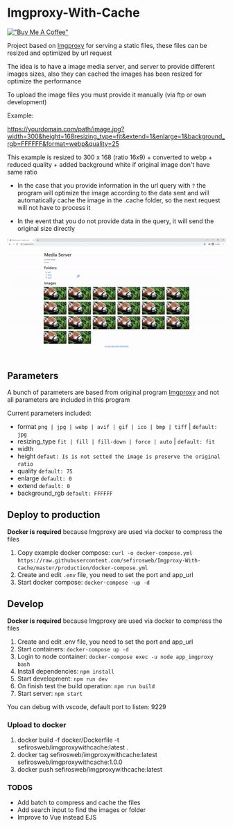 # Imgproxy-With-Cache

[!["Buy Me A Coffee"](https://www.buymeacoffee.com/assets/img/custom_images/orange_img.png)](https://www.buymeacoffee.com/sefirosweb)

Project based on [Imgproxy](https://github.com/imgproxy/imgproxy) for serving a static files, these files can be resized and optimized by url request

The idea is to have a image media server, and server to provide different images sizes, also they can cached the images has been resized for optimize the performance

To upload the image files you must provide it manually (via ftp or own development)

Example:

https://yourdomain.com/path/image.jpg?width=300&height=168resizing_type=fit&extend=1&enlarge=1&background_rgb=FFFFFF&format=webp&quality=25

This example is resized to 300 x 168 (ratio 16x9) + converted to webp + reduced quality + added background white if original image don't have same ratio

- In the case that you provide information in the url query with `?` the program will optimize the image according to the data sent and will automatically cache the image in the .cache folder, so the next request will not have to process it

- In the event that you do not provide data in the query, it will send the original size directly

![image](https://raw.githubusercontent.com/sefirosweb/Imgproxy-With-Cache/master/docs/how_to.gif)

## Parameters

A bunch of parameters are based from original program [Imgproxy](https://docs.imgproxy.net/generating_the_url) and not all parameters are included in this program

Current parameters included:

- format `png | jpg | webp | avif | gif | ico | bmp | tiff` | `default: jpg`
- resizing_type `fit | fill | fill-down | force | auto` | `default: fit`
- width
- height `defaut: Is is not setted the image is preserve the original ratio`
- quality `default: 75`
- enlarge `default: 0`
- extend `default: 0`
- background_rgb `default: FFFFFF`

## Deploy to production

**Docker is required** because Imgproxy are used via docker to compress the files

1. Copy example docker compose: `curl -o docker-compose.yml https://raw.githubusercontent.com/sefirosweb/Imgproxy-With-Cache/master/production/docker-compose.yml`
2. Create and edit `.env` file, you need to set the port and app_url
3. Start docker compose: `docker-compose -up -d`

## Develop

**Docker is required** because Imgproxy are used via docker to compress the files

1. Create and edit .env file, you need to set the port and app_url
2. Start containers: `docker-compose up -d`
3. Login to node container: `docker-compose exec -u node app_imgproxy bash`
4. Install dependencies: `npm install`
5. Start development: `npm run dev`
6. On finish test the build operation: `npm run build`
7. Start server: `npm start`

You can debug with vscode, default port to listen: 9229

### Upload to docker

1. docker build -f docker/Dockerfile -t sefirosweb/imgproxywithcache:latest .
2. docker tag sefirosweb/imgproxywithcache:latest sefirosweb/imgproxywithcache:1.0.0
3. docker push sefirosweb/imgproxywithcache:latest

### TODOS

- Add batch to compress and cache the files
- Add search input to find the images or folder
- Improve to Vue instead EJS
